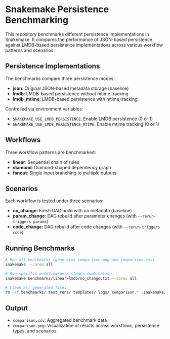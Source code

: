 # Snakemake Persistence Benchmarking

This repository benchmarks different persistence implementations in Snakemake. It compares the performance of JSON-based persistence against LMDB-based persistence implementations across various workflow patterns and scenarios. 


## Persistence Implementations

The benchmarks compare three persistence modes:

- **json**: Original JSON-based metadata storage (baseline)
- **lmdb**: LMDB-based persistence without mtime tracking
- **lmdb_mtime**: LMDB-based persistence with mtime tracking

Controlled via environment variables:
- `SNAKEMAKE_USE_LMDB_PERSISTENCE`: Enable LMDB persistence (0 or 1)
- `SNAKEMAKE_USE_LMDB_PERSISTENCE_MTIME`: Enable mtime tracking (0 or 1)

## Workflows

Three workflow patterns are benchmarked:

- **linear**: Sequential chain of rules
- **diamond**: Diamond-shaped dependency graph
- **fanout**: Single input branching to multiple outputs

## Scenarios

Each workflow is tested under three scenarios:

- **no_change**: Fresh DAG build with no metadata (baseline)
- **param_change**: DAG rebuild after parameter changes (with `--rerun-triggers params`)
- **code_change**: DAG rebuild after code changes (with `--rerun-triggers code`)

## Running Benchmarks

```bash
# Run all benchmarks (generates comparison.png and comparison.csv)
snakemake --cores all

# Run specific workflow/persistence combination
snakemake benchmarks/linear/lmdb/no_change.txt --cores all

# Clean all generated files
rm -rf benchmarks/ test_runs/ templates/ logs/ comparison.* .snakemake/
```

## Output

- `comparison.csv`: Aggregated benchmark data
- `comparison.png`: Visualization of results across workflows, persistence types, and scenarios